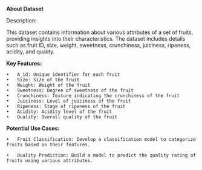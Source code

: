 **About Dataset**

Description:

This dataset contains information about various attributes of a set of fruits, providing insights into their characteristics. The dataset includes details such as fruit ID, size, weight, sweetness, crunchiness, juiciness, ripeness, acidity, and quality.

**Key Features:**

    •	A_id: Unique identifier for each fruit
    •	Size: Size of the fruit
    •	Weight: Weight of the fruit
    •	Sweetness: Degree of sweetness of the fruit
    •	Crunchiness: Texture indicating the crunchiness of the fruit
    •	Juiciness: Level of juiciness of the fruit
    •	Ripeness: Stage of ripeness of the fruit
    •	Acidity: Acidity level of the fruit
    •	Quality: Overall quality of the fruit

**Potential Use Cases:**

    •	Fruit Classification: Develop a classification model to categorize fruits based on their features.
   
    •	Quality Prediction: Build a model to predict the quality rating of fruits using various attributes.
